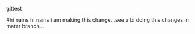 gittest

#hi nains hi nains i am making this change...see a bi doing this changes in mater branch...

